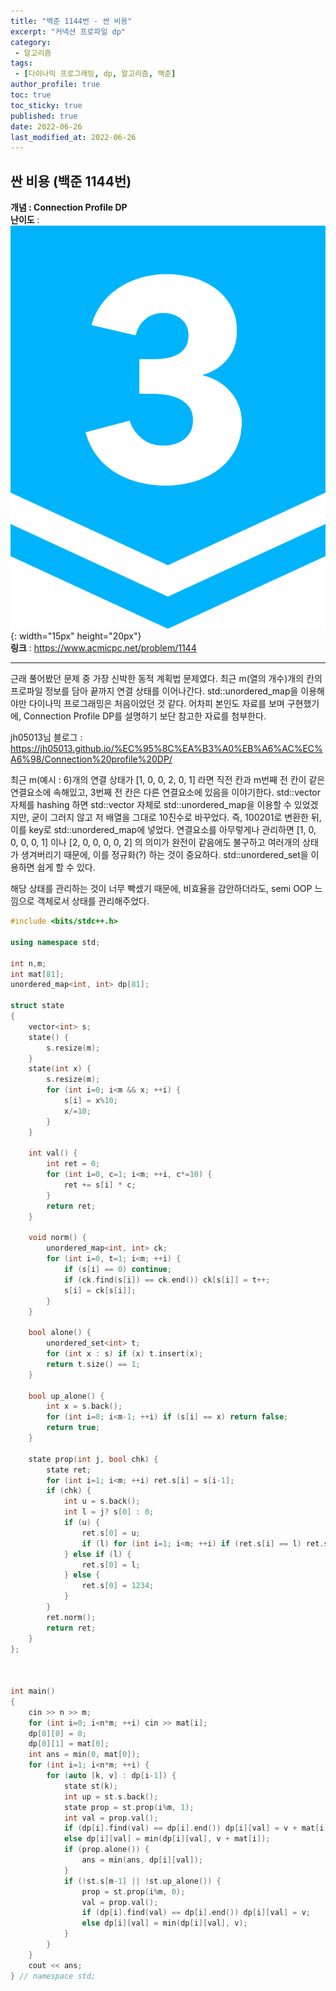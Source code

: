 ```yaml
---
title: "백준 1144번 - 싼 비용"
excerpt: "커넥션 프로파일 dp"
category: 
 - 알고리즘
tags:
 - [다이나믹 프로그래밍, dp, 알고리즘, 백준]
author_profile: true
toc: true
toc_sticky: true
published: true
date: 2022-06-26
last_modified_at: 2022-06-26
---
```


## 싼 비용 (백준 1144번) 
**개념 : Connection Profile DP** 
<br/>
**난이도** : ![image](../img/23.svg){: width="15px" height="20px"}
<br/>
**링크** : https://www.acmicpc.net/problem/1144

---
근래 풀어봤던 문제 중 가장 신박한 동적 계획법 문제였다. 최근 m(열의 개수)개의 칸의 프로파일 정보를 담아 끝까지 연결 상태를 이어나간다. std::unordered_map을 이용해야만 다이나믹 프로그래밍은 처음이었던 것 같다. 어차피 본인도 자료를 보며 구현했기에, Connection Profile DP를 설명하기 보단 참고한 자료를 첨부한다.  

jh05013님 블로그 : https://jh05013.github.io/%EC%95%8C%EA%B3%A0%EB%A6%AC%EC%A6%98/Connection%20profile%20DP/

최근 m(예시 : 6)개의 연결 상태가 [1, 0, 0, 2, 0, 1] 라면 직전 칸과 m번째 전 칸이 같은 연결요소에 속해있고, 3번째 전 칸은 다른 연결요소에 있음을 이야기한다. std::vector 자체를 hashing 하면 std::vector 자체로 std::unordered_map을 이용할 수 있었겠지만, 굳이 그러지 않고 저 배열을 그대로 10진수로 바꾸었다. 즉, 100201로 변환한 뒤, 이를 key로 std::unordered_map에 넣었다. 연결요소를 아무렇게나 관리하면 [1, 0, 0, 0, 0, 1] 이나 [2, 0, 0, 0, 0, 2] 의 의미가 완전이 같음에도 불구하고 여러개의 상태가 생겨버리기 때문에, 이를 정규화(?) 하는 것이 중요하다. std::unordered_set을 이용하면 쉽게 할 수 있다. 

해당 상태를 관리하는 것이 너무 빡셌기 때문에, 비효율을 감안하더라도, semi OOP 느낌으로 객체로서 상태를 관리해주었다. 

```cpp
#include <bits/stdc++.h>

using namespace std;

int n,m;
int mat[81];
unordered_map<int, int> dp[81];

struct state
{
    vector<int> s;
    state() {
        s.resize(m);
    }
    state(int x) {
        s.resize(m);
        for (int i=0; i<m && x; ++i) {
            s[i] = x%10;
            x/=10;
        }
    }

    int val() {
        int ret = 0;
        for (int i=0, c=1; i<m; ++i, c*=10) {
            ret += s[i] * c;
        }
        return ret;
    }

    void norm() {
        unordered_map<int, int> ck;
        for (int i=0, t=1; i<m; ++i) {
            if (s[i] == 0) continue;
            if (ck.find(s[i]) == ck.end()) ck[s[i]] = t++;
            s[i] = ck[s[i]];
        }
    }

    bool alone() {
        unordered_set<int> t;
        for (int x : s) if (x) t.insert(x);
        return t.size() == 1;
    }

    bool up_alone() {
        int x = s.back();
        for (int i=0; i<m-1; ++i) if (s[i] == x) return false;
        return true;
    }

    state prop(int j, bool chk) {
        state ret;
        for (int i=1; i<m; ++i) ret.s[i] = s[i-1];
        if (chk) {
            int u = s.back();
            int l = j? s[0] : 0;
            if (u) {
                ret.s[0] = u;
                if (l) for (int i=1; i<m; ++i) if (ret.s[i] == l) ret.s[i] = u;
            } else if (l) {
                ret.s[0] = l;
            } else {
                ret.s[0] = 1234;
            }
        } 
        ret.norm();
        return ret;
    }
};



int main()
{
    cin >> n >> m;
    for (int i=0; i<n*m; ++i) cin >> mat[i];
    dp[0][0] = 0;
    dp[0][1] = mat[0];
    int ans = min(0, mat[0]);
    for (int i=1; i<n*m; ++i) {
        for (auto [k, v] : dp[i-1]) {
            state st(k);
            int up = st.s.back();
            state prop = st.prop(i%m, 1);
            int val = prop.val();
            if (dp[i].find(val) == dp[i].end()) dp[i][val] = v + mat[i];
            else dp[i][val] = min(dp[i][val], v + mat[i]);
            if (prop.alone()) {
                ans = min(ans, dp[i][val]);
            } 
            if (!st.s[m-1] || !st.up_alone()) {
                prop = st.prop(i%m, 0);
                val = prop.val();
                if (dp[i].find(val) == dp[i].end()) dp[i][val] = v;
                else dp[i][val] = min(dp[i][val], v);
            }
        }
    }
    cout << ans;
} // namespace std;

```

